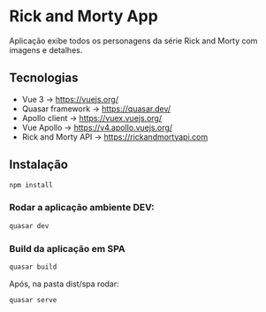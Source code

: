 # Rick and Morty App

Aplicação exibe todos os personagens da série Rick and Morty com imagens e detalhes.

## Tecnologias

- Vue 3 -> https://vuejs.org/
- Quasar framework -> https://quasar.dev/
- Apollo client -> https://vuex.vuejs.org/
- Vue Apollo -> https://v4.apollo.vuejs.org/
- Rick and Morty API -> https://rickandmortyapi.com

## Instalação

```bash
npm install
```

### Rodar a aplicação ambiente DEV:

```bash
quasar dev
```

### Build da aplicação em SPA

```bash
quasar build
```

Após, na pasta dist/spa rodar:

```bash
quasar serve
```
